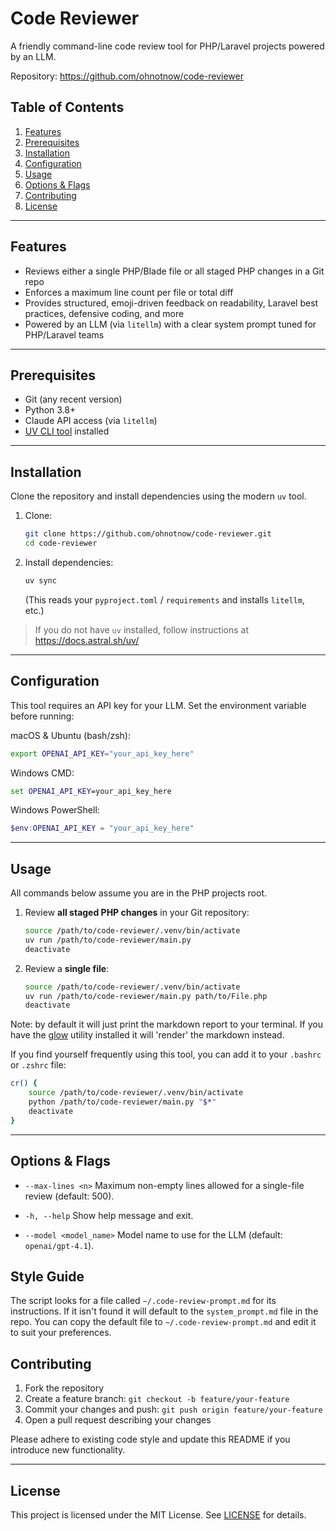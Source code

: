 # Code Reviewer

A friendly command-line code review tool for PHP/Laravel projects powered by an LLM.

Repository: https://github.com/ohnotnow/code-reviewer

## Table of Contents
1. [Features](#features)
2. [Prerequisites](#prerequisites)
3. [Installation](#installation)
4. [Configuration](#configuration)
5. [Usage](#usage)
6. [Options & Flags](#options--flags)
7. [Contributing](#contributing)
8. [License](#license)

---

## Features
- Reviews either a single PHP/Blade file or all staged PHP changes in a Git repo
- Enforces a maximum line count per file or total diff
- Provides structured, emoji-driven feedback on readability, Laravel best practices, defensive coding, and more
- Powered by an LLM (via `litellm`) with a clear system prompt tuned for PHP/Laravel teams

---

## Prerequisites
- Git (any recent version)
- Python 3.8+
- Claude API access (via `litellm`)
- [UV CLI tool](https://docs.astral.sh/uv/) installed

---

## Installation

Clone the repository and install dependencies using the modern `uv` tool.

1. Clone:
   ```bash
   git clone https://github.com/ohnotnow/code-reviewer.git
   cd code-reviewer
   ```

2. Install dependencies:
   ```bash
   uv sync
   ```
   (This reads your `pyproject.toml` / `requirements` and installs `litellm`, etc.)

> If you do not have `uv` installed, follow instructions at https://docs.astral.sh/uv/

---

## Configuration

This tool requires an API key for your LLM. Set the environment variable before running:

macOS & Ubuntu (bash/zsh):
```bash
export OPENAI_API_KEY="your_api_key_here"
```

Windows CMD:
```cmd
set OPENAI_API_KEY=your_api_key_here
```

Windows PowerShell:
```powershell
$env:OPENAI_API_KEY = "your_api_key_here"
```

---

## Usage

All commands below assume you are in the PHP projects root.

1. Review **all staged PHP changes** in your Git repository:
   ```bash
   source /path/to/code-reviewer/.venv/bin/activate
   uv run /path/to/code-reviewer/main.py
   deactivate
   ```

2. Review a **single file**:
   ```bash
   source /path/to/code-reviewer/.venv/bin/activate
   uv run /path/to/code-reviewer/main.py path/to/File.php
   deactivate
   ```

Note: by default it will just print the markdown report to your terminal.  If you have the [glow](https://github.com/charmbracelet/glow) utility installed it will 'render' the markdown instead.

If you find yourself frequently using this tool, you can add it to your `.bashrc` or `.zshrc` file:

```bash
cr() {
    source /path/to/code-reviewer/.venv/bin/activate
    python /path/to/code-reviewer/main.py "$*"
    deactivate
}
```
---

## Options & Flags

- `--max-lines <n>`
  Maximum non-empty lines allowed for a single-file review (default: 500).

- `-h, --help`
  Show help message and exit.

- `--model <model_name>`
  Model name to use for the LLM (default: `openai/gpt-4.1`).

## Style Guide

The script looks for a file called `~/.code-review-prompt.md` for its instructions.  If it isn't found it will default to the `system_prompt.md` file in the repo.  You can copy the default file to `~/.code-review-prompt.md` and edit it to suit your preferences.


## Contributing

1. Fork the repository
2. Create a feature branch: `git checkout -b feature/your-feature`
3. Commit your changes and push: `git push origin feature/your-feature`
4. Open a pull request describing your changes

Please adhere to existing code style and update this README if you introduce new functionality.

---

## License

This project is licensed under the MIT License.
See [LICENSE](LICENSE) for details.
